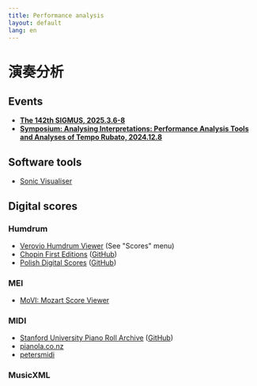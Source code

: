 ```yaml
---
title: Performance analysis
layout: default
lang: en
---
```


# 演奏分析

## Events

<ul>
<li>
<a href="https://www.ipsj.or.jp/kenkyukai/event/mus142.html" target="_blank">
<b>The 142th SIGMUS, 2025.3.6-8</b></a>
</li>
<li>
<a href="/symposium-2024"><b>Symposium: Analysing Interpretations: Performance Analysis Tools and Analyses of Tempo Rubato, 2024.12.8</b></a>
</li>

</ul>

## Software tools


* [Sonic Visualiser](https://www.sonicvisualiser.org)


## Digital scores


### Humdrum 

* [Verovio Humdrum Viewer](https://verovio.humdrum.org) (See "Scores" menu)
* [Chopin First Editions](https://chopinscores.org/en) ([GitHub](https://github.com/pl-wnifc/humdrum-chopin-first-editions))
* [Polish Digital Scores](https://polishscores.org) ([GitHub](https://github.com/pl-wnifc/humdrum-polish-scores))


### MEI

* [MoVI: Mozart Score Viewer](https://dme.mozarteum.at/movi/en)


### MIDI

* [Stanford University Piano Roll Archive](https://supra.stanford.edu) ([GitHub](https://github.com/pianoroll/SUPRA))
* [pianola.co.nz](https://www.pianola.co.nz/public/index.php/web)
* [petersmidi](https://www.petersmidi.com/)

### MusicXML





